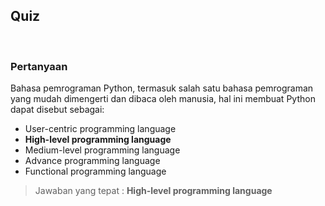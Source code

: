 ## Quiz

&nbsp;

### Pertanyaan

Bahasa pemrograman Python, termasuk salah satu bahasa pemrograman yang mudah dimengerti dan dibaca oleh manusia, hal ini membuat Python dapat disebut sebagai:

* User-centric programming language
* **High-level programming language**
* Medium-level programming language
* Advance programming language
* Functional programming language

> Jawaban yang tepat : **High-level programming language**
&nbsp;
